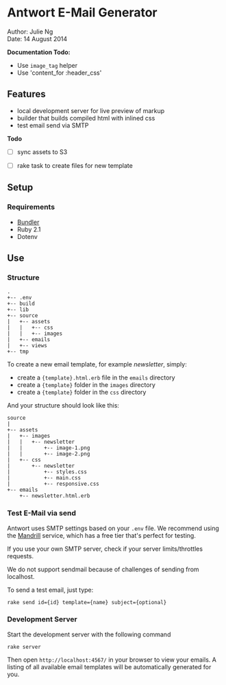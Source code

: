 # Antwort E-Mail Generator

Author: Julie Ng  
Date: 14 August 2014

**Documentation Todo:**

- Use `image_tag` helper
- Use 'content_for :header_css'



## Features

- local development server for live preview of markup
- builder that builds compiled html with inlined css
- test email send via SMTP

**Todo**

- [ ] sync assets to S3
- [ ] rake task to create files for new template


## Setup

### Requirements

- [Bundler](http://bundler.io/)
- Ruby 2.1
- Dotenv

## Use

### Structure

    .
    +-- .env
    +-- build
    +-- lib
    +-- source
    |   +-- assets
    |   |   +-- css
    |   |   +-- images        
    |   +-- emails
    |   +-- views
    +-- tmp


To create a new email template, for example *newsletter*, simply:

  - create a `{template}.html.erb` file in the `emails` directory
  - create a `{template}` folder in the `images` directory
  - create a `{template}` folder in the `css` directory

And your structure should look like this:
   

    source
    |
    +-- assets
    |   +-- images
    |   |   +-- newsletter
    |   |       +-- image-1.png
    |   |       +-- image-2.png
    |   +-- css
    |       +-- newsletter
    |           +-- styles.css
    |           +-- main.css
    |           +-- responsive.css
    +-- emails
        +-- newsletter.html.erb




### Test E-Mail via send

Antwort uses SMTP settings based on your `.env` file. We recommend using the [Mandrill](https://mandrillapp.com) service, which has a free tier that's perfect for testing.

If you use your own SMTP server, check if your server limits/throttles requests.

We do not support sendmail because of challenges of sending from localhost.

To send a test email, just type:

    rake send id={id} template={name} subject={optional}

### Development Server

Start the development server with the following command

    rake server

Then open `http://localhost:4567/` in your browser to view your emails. A listing of all available email templates will be automatically generated for you.
